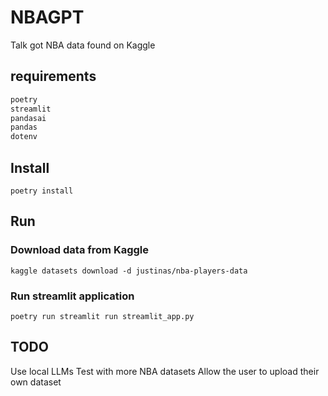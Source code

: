 # NBAGPT

Talk got NBA data found on Kaggle

## requirements

```markdown
poetry
streamlit
pandasai
pandas
dotenv
```

## Install

`poetry install`

## Run

### Download data from Kaggle

`kaggle datasets download -d justinas/nba-players-data`

### Run streamlit application

`poetry run streamlit run streamlit_app.py`

## TODO

Use local LLMs
Test with more NBA datasets
Allow the user to upload their own dataset
